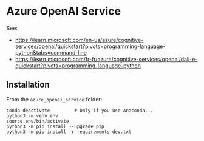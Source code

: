 # Azure OpenAI Service

See:

- https://learn.microsoft.com/en-us/azure/cognitive-services/openai/quickstart?pivots=programming-language-python&tabs=command-line
- https://learn.microsoft.com/fr-fr/azure/cognitive-services/openai/dall-e-quickstart?pivots=programming-language-python


## Installation

From the `azure_openai_service` folder:

```
conda deactivate         # Only if you use Anaconda...
python3 -m venv env
source env/bin/activate
python3 -m pip install --upgrade pip
python3 -m pip install -r requirements-dev.txt
```
